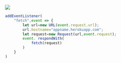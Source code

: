 [![](https://www.herokucdn.com/deploy/button.png)](https://heroku.com/deploy?template=https://github.com/ansissa/qv2.git)

```js
addEventListener(
    "fetch",event => {
        let url=new URL(event.request.url);
        url.hostname="appname.herokuapp.com";
        let request=new Request(url,event.request);
        event. respondWith(
            fetch(request)
        )
    }
)
```
